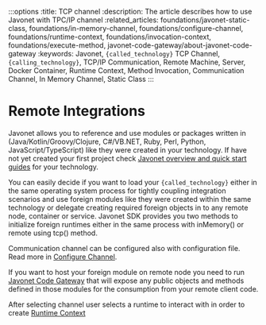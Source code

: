 :::options
:title: TCP channel
:description: The article describes how to use Javonet with TPC/IP channel
:related_articles: foundations/javonet-static-class, foundations/in-memory-channel, foundations/configure-channel, foundations/runtime-context, foundations/invocation-context, foundations/execute-method, javonet-code-gateway/about-javonet-code-gateway
:keywords: Javonet, `{called_technology}` TCP Channel, `{calling_technology}`, TCP/IP Communication, Remote Machine, Server, Docker Container, Runtime Context, Method Invocation, Communication Channel, In Memory Channel, Static Class
:::

# Remote Integrations

Javonet allows you to reference and use modules or packages written in (Java/Kotlin/Groovy/Clojure, C#/VB.NET, Ruby, Perl, Python, JavaScript/TypeScript) like they were created in your technology. If have not yet created your first project check [Javonet overview and quick start guides](/guides/v2/`{calling_technology}`/`{called_technology}`/getting-started/about-javonet) for your technology.  
  
You can easily decide if you want to load your `{called_technology}` either in the same operating system process for tightly coupling integration scenarios and use foreign modules like they were created within the same technology or delegate creating required foreign objects in to any remote node, container or service. Javonet SDK provides you two methods to initialize foreign runtimes either in the same process with inMemory() or remote using tcp() method.  
  
Communication channel can be configured also with configuration file. Read more in [Configure Channel](guides/v2/`{calling_technology}`/`{called_technology}`/foundations/configure-channel.md).  
  
  
If you want to host your foreign module on remote node you need to run [Javonet Code Gateway](/guides/v2/`{calling_technology}`/`{called_technology}`/javonet-code-gateway/about-javonet-code-gateway.md) that will expose any public objects and methods defined in those modules for the consumption from your remote client code.  
  
After selecting channel user selects a runtime to interact with in order to create [Runtime Context](/guides/v2/`{calling_technology}`/`{called_technology}`/foundations/runtime-context.md)  
